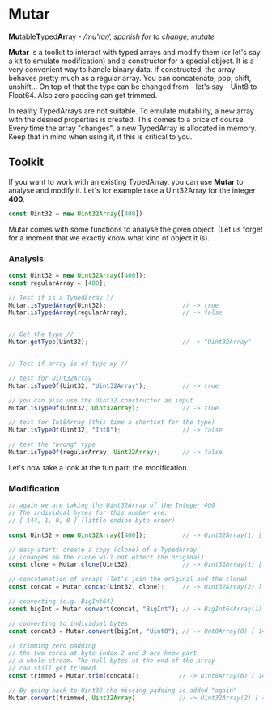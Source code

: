 # Mutar
**Mu**table**T**yped**Ar**ray - _/mu'taɾ/, spanish for to change, mutate_

**Mutar** is a toolkit to interact with typed arrays and modify them (or let's say a kit to emulate modification) and a constructor for a special object. It is a very convenient way to handle binary data. If constructed, the array behaves pretty much as a regular array. You can concatenate, pop, shift, unshift... On top of that the type can be changed from - let's say - Uint8 to Float64. Also zero padding can get trimmed. 

In reality TypedArrays are not suitable. To emulate mutability, a new array with the desired properties is created. This comes to a price of course. Every time the array "changes", a new TypedArray is allocated in memory. Keep that in mind when using it, if this is critical to you.

## Toolkit
If you want to work with an existing TypedArray, you can use **Mutar** to analyse and modify it. Let's for example take a Uint32Array for the integer **400**.

```js
const Uint32 = new Uint32Array([400])
```
Mutar comes with some functions to analyse the given object. (Let us forget for a moment that we exactly know what kind of object it is).

### Analysis
```js
const Uint32 = new Uint32Array([400]);
const regularArray = [400];

// Test if is a TypedArray //
Mutar.isTypedArray(Uint32);                     // -> true
Mutar.isTypedArray(regularArray);               // -> false


// Get the type //
Mutar.getType(Uint32);                          // -> "Uint32Array"


// Test if array is of type xy //

// test for Uint32Array
Mutar.isTypeOf(Uint32, "Uint32Array");          // -> true

// you can also use the Uint32 constructor as input
Mutar.isTypeOf(Uint32, Uint32Array);            // -> true

// test for Int8Array (this time a shortcut for the type)
Mutar.isTypeOf(Uint32, "Int8");                 // -> false

// test the "wrong" type
Mutar.isTypeOf(regularArray, Uint32Array);      // -> false
```

Let's now take a look at the fun part: the modification.

### Modification
```js
// again we are taking the Uint32Array of the Integer 400
// The individual bytes for this number are:
// [ 144, 1, 0, 0 ] (little endian byte order)

const Uint32 = new Uint32Array([400]);          // -> Uint32Array(1) [ 400 ]

// easy start: create a copy (clone) of a TypedArray
// (changes on the clone will not effect the original)
const clone = Mutar.clone(Uint32);              // -> Uint32Array(1) [ 400 ]

// concatenation of arrays (let's join the original and the clone)
const concat = Mutar.concat(Uint32, clone);     // -> Uint32Array(2) [ 400, 400 ]

// converting (e.g. BigInt64)
const bigInt = Mutar.convert(concat, "BigInt"); // -> BigInt64Array(1) [ 1717986918800n ]

// converting to individual bytes
const concat8 = Mutar.convert(bigInt, "Uint8"); // -> Unt8Array(8) [ 144, 1, 0, 0, 144, 1, 0, 0]

// trimming zero padding
// the two zeros at byte index 2 and 3 are know part
// a whole stream. The null bytes at the end of the array
// can still get trimmed.
const trimmed = Mutar.trim(concat8);           // -> Uint8Array(6) [ 144, 1, 0, 0, 144, 1 ]

// By going back to Uint32 the missing padding is added "again"
Mutar.convert(trimmed, Uint32Array)            // -> Uint32Array(2) [ 400, 400 ] | Unt8Array(8) [ 144, 1, 0, 0, 144, 1, 0, 0]



```
